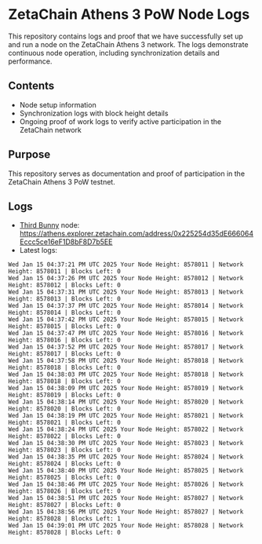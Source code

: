 # ZetaChain Athens 3 PoW Node Logs
This repository contains logs and proof that we have successfully set up and run a node on the ZetaChain Athens 3 network. The logs demonstrate continuous node operation, including synchronization details and performance.

## Contents
- Node setup information
- Synchronization logs with block height details
- Ongoing proof of work logs to verify active participation in the ZetaChain network

## Purpose
This repository serves as documentation and proof of participation in the ZetaChain Athens 3 PoW testnet.

## Logs

- [Third Bunny](https://thirdbunny.xyz/) node: https://athens.explorer.zetachain.com/address/0x225254d35dE666064Eccc5ce16eF1D8bF8D7b5EE
- Latest logs:
```
Wed Jan 15 04:37:21 PM UTC 2025 Your Node Height: 8578011 | Network Height: 8578011 | Blocks Left: 0
Wed Jan 15 04:37:26 PM UTC 2025 Your Node Height: 8578012 | Network Height: 8578012 | Blocks Left: 0
Wed Jan 15 04:37:31 PM UTC 2025 Your Node Height: 8578013 | Network Height: 8578013 | Blocks Left: 0
Wed Jan 15 04:37:37 PM UTC 2025 Your Node Height: 8578014 | Network Height: 8578014 | Blocks Left: 0
Wed Jan 15 04:37:42 PM UTC 2025 Your Node Height: 8578015 | Network Height: 8578015 | Blocks Left: 0
Wed Jan 15 04:37:47 PM UTC 2025 Your Node Height: 8578016 | Network Height: 8578016 | Blocks Left: 0
Wed Jan 15 04:37:52 PM UTC 2025 Your Node Height: 8578017 | Network Height: 8578017 | Blocks Left: 0
Wed Jan 15 04:37:58 PM UTC 2025 Your Node Height: 8578018 | Network Height: 8578018 | Blocks Left: 0
Wed Jan 15 04:38:03 PM UTC 2025 Your Node Height: 8578018 | Network Height: 8578018 | Blocks Left: 0
Wed Jan 15 04:38:09 PM UTC 2025 Your Node Height: 8578019 | Network Height: 8578019 | Blocks Left: 0
Wed Jan 15 04:38:14 PM UTC 2025 Your Node Height: 8578020 | Network Height: 8578020 | Blocks Left: 0
Wed Jan 15 04:38:19 PM UTC 2025 Your Node Height: 8578021 | Network Height: 8578021 | Blocks Left: 0
Wed Jan 15 04:38:24 PM UTC 2025 Your Node Height: 8578022 | Network Height: 8578022 | Blocks Left: 0
Wed Jan 15 04:38:30 PM UTC 2025 Your Node Height: 8578023 | Network Height: 8578023 | Blocks Left: 0
Wed Jan 15 04:38:35 PM UTC 2025 Your Node Height: 8578024 | Network Height: 8578024 | Blocks Left: 0
Wed Jan 15 04:38:40 PM UTC 2025 Your Node Height: 8578025 | Network Height: 8578025 | Blocks Left: 0
Wed Jan 15 04:38:46 PM UTC 2025 Your Node Height: 8578026 | Network Height: 8578026 | Blocks Left: 0
Wed Jan 15 04:38:51 PM UTC 2025 Your Node Height: 8578027 | Network Height: 8578027 | Blocks Left: 0
Wed Jan 15 04:38:56 PM UTC 2025 Your Node Height: 8578027 | Network Height: 8578028 | Blocks Left: 1
Wed Jan 15 04:39:01 PM UTC 2025 Your Node Height: 8578028 | Network Height: 8578028 | Blocks Left: 0
```
